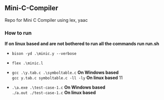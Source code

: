 ## Mini-C-Compiler

Repo for Mini C Compiler using lex, yaac

### How to run

**If on linux based and are not bothered to run all the commands run run.sh**


* `bison -yd .\minic.y --verbose`

* `flex .\minic.l`

* `gcc .\y.tab.c .\symboltable.c` **On Windows based** <br/> `gcc y.tab.c symboltable.c -ll -ly`  **On linux based**
11

* `.\a.exe .\test-case-1.c` **On Windows based** <br /> `./a.out ./test-case-1.c` **On linux based**
